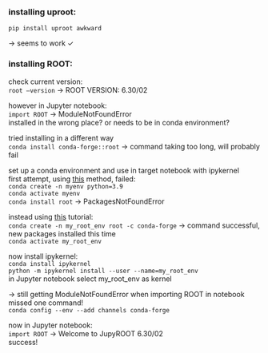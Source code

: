 ### installing uproot:
	pip install uproot awkward
-> seems to work ✓


### installing ROOT:
check current version: <br>
  `root —version`
 -> ROOT VERSION: 6.30/02
 
however in Jupyter notebook: <br>
  `import ROOT`
  -> ModuleNotFoundError <br>
installed in the wrong place? or needs to be in conda environment?

tried installing in a different way <br>
  `conda install conda-forge::root`
  -> command taking too long, will probably fail

set up a conda environment and use in target notebook with ipykernel <br>
first attempt, using [this](https://saturncloud.io/blog/how-to-use-conda-environment-in-a-jupyter-notebook/) method, failed: <br>
  `conda create -n myenv python=3.9`<br>
  `conda activate myenv`<br>
  `conda install root`
  -> PackagesNotFoundError

instead using [this](https://iscinumpy.gitlab.io/post/root-conda/) tutorial: <br>
  `conda create -n my_root_env root -c conda-forge`
  -> command successful, new packages installed this time <br>
  `conda activate my_root_env`

now install ipykernel: <br>
  `conda install ipykernel` <br>
  `python -m ipykernel install --user --name=my_root_env` <br>
  in Jupyter notebook select my_root_env as kernel

-> still getting ModuleNotFoundError when importing ROOT in notebook <br>
  missed one command! <br>
  `conda config --env --add channels conda-forge`

now in Jupyter notebook: <br>
  `import ROOT`
  -> Welcome to JupyROOT 6.30/02 <br>
  success!
 

